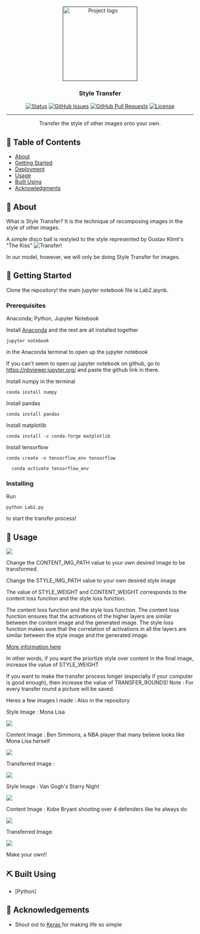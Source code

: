 <p align="center">
  <a href="" rel="noopener">
 <img width=200px height=200px src="https://imgur.com/wxW7qoK.png" alt="Project logo"></a>
</p>

<h3 align="center">Style Transfer</h3>

<div align="center">

  [![Status](https://img.shields.io/badge/status-active-success.svg)]() 
  [![GitHub Issues](https://img.shields.io/github/issues/kylelobo/The-Documentation-Compendium.svg)](https://github.com/kylelobo/The-Documentation-Compendium/issues)
  [![GitHub Pull Requests](https://img.shields.io/github/issues-pr/kylelobo/The-Documentation-Compendium.svg)](https://github.com/kylelobo/The-Documentation-Compendium/pulls)
  [![License](https://img.shields.io/badge/license-MIT-blue.svg)](/LICENSE)

</div>

---

<p align="center"> Transfer the style of other images onto your own.
    <br> 
</p>

## 📝 Table of Contents
- [About](#about)
- [Getting Started](#getting_started)
- [Deployment](#deployment)
- [Usage](#usage)
- [Built Using](#built_using)
- [Acknowledgments](#acknowledgement)

## 🧐 About <a name = "about"></a>
What is Style Transfer? It is the technique of recomposing images in the style of other images. 

A simple disco ball is restyled to the style represented by Gustav Klimt's "The Kiss"
![Transfer!](http://genekogan.com/images/style-transfer/mrdiv-klimt.gif)

In our model, however, we will only be doing Style Transfer for images.

## 🏁 Getting Started <a name = "getting_started"></a>
Clone the repository! the main jupyter notebook file is Lab2.ipynb. 


### Prerequisites
Anaconda; Python, Jupyter Notebook

Install <a href= "https://www.anaconda.com/distribution/">Anaconda</a> and the rest are all installed together

```
jupyter notebook
```

in the Anaconda terminal to open up the jupyter notebook

If you can't seem to open up jupyter notebook on github, go to https://nbviewer.jupyter.org/ and paste the github link in there.

Install numpy in the terminal

```
conda install numpy
```


Install pandas

```
conda install pandas
```

Install matplotlib

```
conda install -c conda-forge matplotlib
```

Install tensorflow

```
conda create -n tensorflow_env tensorflow
 	
  conda activate tensorflow_env
```
### Installing

Run 

```
python Lab2.py
```

to start the transfer process!




## 🎈 Usage <a name="usage"></a>

<img src = "https://imgur.com/bGeih11.png">

Change the CONTENT_IMG_PATH value to your own desired image to be transformed.

Change the STYLE_IMG_PATH value to your own desired style image

The value of STYLE_WEIGHT and CONTENT_WEIGHT corresponds to the content loss function and the style loss function.

The content loss function and the style loss function. The content loss function ensures that the activations of the higher layers are similar between the content image and the generated image. The style loss function makes sure that the correlation of activations in all the layers are similar between the style image and the generated image. 

<a href = "https://towardsdatascience.com/light-on-math-machine-learning-intuitive-guide-to-neural-style-transfer-ef88e46697ee"> More information here </a>

In other words, if you want the priortize style over content in the final image, increase the value of STYLE_WEIGHT

If you want to make the transfer process longer (especially if your computer is good enough), then increase the value of TRANSFER_ROUNDS! Note : For every transfer round a picture will be saved.

Heres a few images I made : Also in the repository

Style Image : Mona Lisa

<img src = "https://imgur.com/PIQl3Uo.png">

Content Image : Ben Simmons, a NBA player that many believe looks like Mona Lisa herself

<img src = "https://imgur.com/kIYIuHb.png">

Transferred Image :

<img src = "https://imgur.com/O8ITzlW.png">

Style Image : Van Gogh's Starry Night

<img src = "https://images-na.ssl-images-amazon.com/images/I/61ySbUOxYRL.jpg">

Content Image : Kobe Bryant shooting over 4 defenders like he always do

<img src = "https://imgur.com/VqU5YDz.png">

Transferred Image:

<img src = "https://imgur.com/K2VhZxz.png">

Make your own!!



## ⛏️ Built Using <a name = "built_using"></a>
- [Python]

## 🎉 Acknowledgements <a name = "acknowledgement"></a>
- Shout out to <a href = "https://keras.io/examples/neural_style_transfer/"> Keras </a> for making life so simple
